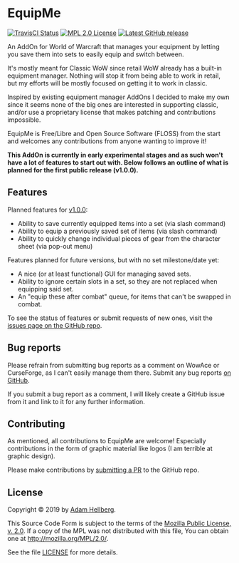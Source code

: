 # EquipMe

[![TravisCI Status][travis-master-badge]][travis-master-status]
[![MPL 2.0 License][mpl-badge]][mpl]
[![Latest GitHub release][ghreleasebadge]][ghrelease]

An AddOn for World of Warcraft that manages your equipment by letting you save them into sets to easily equip and switch between.

It's mostly meant for Classic WoW since retail WoW already has a built-in equipment manager. Nothing will stop it from being able to work in retail, but my efforts will be mostly focused on getting it to work in classic.

Inspired by existing equipment manager AddOns I decided to make my own since it seems none of the big ones are interested in supporting classic, and/or use a proprietary license that makes patching and contributions impossible.

EquipMe is Free/Libre and Open Source Software (FLOSS) from the start and welcomes any contributions from anyone wanting to improve it!

**This AddOn is currently in early experimental stages and as such won't have a lot of features to start out with. Below follows an outline of what is planned for the first public release (v1.0.0).**

## Features

Planned features for [v1.0.0][v1]:

 * Ability to save currently equipped items into a set (via slash command)
 * Ability to equip a previously saved set of items (via slash command)
 * Ability to quickly change individual pieces of gear from the character sheet (via pop-out menu)

Features planned for future versions, but with no set milestone/date yet:

 * A nice (or at least functional) GUI for managing saved sets.
 * Ability to ignore certain slots in a set, so they are not replaced when equipping said set.
 * An "equip these after combat" queue, for items that can't be swapped in combat.

To see the status of features or submit requests of new ones, visit the [issues page on the GitHub repo][issues].

## Bug reports

Please refrain from submitting bug reports as a comment on WowAce or CurseForge, as I can't easily manage them there. Submit any bug reports [on GitHub][issues].

If you submit a bug report as a comment, I will likely create a GitHub issue from it and link to it for any further information.

## Contributing

As mentioned, all contributions to EquipMe are welcome! Especially contributions in the form of graphic material like logos (I am terrible at graphic design).

Please make contributions by [submitting a PR][pr] to the GitHub repo.

## License

Copyright © 2019 by [Adam Hellberg][sharparam].

This Source Code Form is subject to the terms of the [Mozilla Public
License, v. 2.0][mpl]. If a copy of the MPL was not distributed with this
file, You can obtain one at http://mozilla.org/MPL/2.0/.

See the file [LICENSE][] for more details.

[mpl]: https://mozilla.org/MPL/2.0/
[mpl-osi]: https://opensource.org/licenses/MPL-2.0
[mpl-badge]: https://img.shields.io/badge/license-MPL%202.0-blue.svg

[issues]: https://github.com/SharpWoW/EquipMe/issues
[pr]: https://github.com/SharpWoW/EquipMe/pulls
[license]: https://github.com/SharpWoW/EquipMe/blob/master/LICENSE
[v1]: https://github.com/SharpWoW/EquipMe/milestone/1

[sharparam]: https://github.com/Sharparam

[ghrelease]: https://github.com/SharpWoW/EquipMe/releases
[ghreleasebadge]: https://img.shields.io/github/release/SharpWoW/EquipMe.svg?logo=github

[travis-master-status]: https://travis-ci.com/SharpWoW/EquipMe
[travis-master-badge]: https://travis-ci.com/SharpWoW/EquipMe.svg?branch=master
